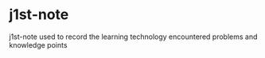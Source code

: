 # j1st-note

j1st-note used to record the learning technology encountered problems and knowledge points